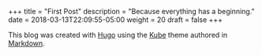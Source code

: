 +++
title = "First Post"
description = "Because everything has a beginning."
date = 2018-03-13T22:09:55-05:00
weight = 20
draft = false
+++

This blog was created with [Hugo](https://gohugo.io/) using the [Kube](https://themes.gohugo.io/kube/) theme authored in [Markdown](https://github.com/adam-p/markdown-here/wiki/Markdown-Cheatsheet). 
